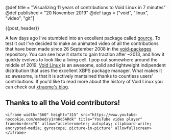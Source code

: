 @def title = "Visualizing 11 years of contributions to Void Linux in 7 minutes"
@def published = "20 November 2019"
@def tags = ["void", "linux", "video", "git"]

{{post_header}}

A few days ago I've stumbled into an excellent package called [gource](https://gource.io/).
To test it out I've decided to make an animated video of all the contributions that have been made since
26 September 2008 in the [void-packages](https://github.com/void-linux/void-packages/) repository.
You can see how it starts to gain traction after ~2013, and how it quickly evolves to look like a living cell. I pop out somewhere around the middle of 2019.
[Void Linux](https://voidlinux.org/) is an awesome, solid and lightweight indipendent distribution that uses the excellent XBPS package manager. What makes it so awesome, is that it is actively mantained thanks to countless users' contributions.
If you'd like to read more about the history of Void Linux you can check out [xtraeme's blog](https://xtraeme.blogspot.com/).

## Thanks to all the Void contributors!

~~~
<iframe width="560" height="315" src="https://www.youtube-nocookie.com/embed/y1rnHd5ARdk" title="YouTube video player" frameborder="0" allow="accelerometer; autoplay; clipboard-write; encrypted-media; gyroscope; picture-in-picture" allowfullscreen></iframe>
~~~